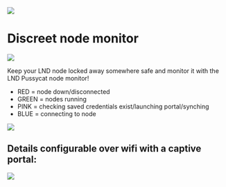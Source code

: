<img src="https://i.imgur.com/JVv86hR.png">

# Discreet node monitor 

<img src="https://i.imgur.com/rROvhIL.jpg">

Keep your LND node locked away somewhere safe and monitor it with the LND Pussycat node monitor!

* RED = node down/disconnected
* GREEN = nodes running
* PINK = checking saved credentials exist/launching portal/synching
* BLUE = connecting to node 

<img src="https://i.imgur.com/rROvhIL.jpg">

## Details configurable over wifi with a captive portal:

<img src="https://i.imgur.com/CIvCVxS.png">
